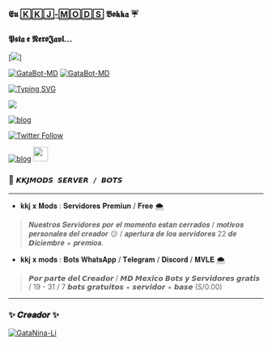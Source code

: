 ### 𝕰𝖚 [🄺🄺🄹-🄼🄾🄳🅂][website] 𝕭𝖔𝖐𝖐𝖆 ☔
### 𝕻𝖘𝖙𝖆 𝖊 𝕹𝖊𝖗𝖔𝕵𝖆𝖛𝖑...
[<img src="https://media.tenor.com/eGVTh8vKAEAAAAAC/itachi.gif">]

[website]:https://www.instagram.com/nero.javl/

<p align="center">
</p>
<a href="#"><img title="GataBot-MD" src="https://img.shields.io/badge/kkjmos eu su opinion vale oro para mi-red?colorA=%&colorBF77F48FF=%F77F48FF&style=for-the-badge"></a> 
<a href="#"><img title="GataBot-MD" src="https://img.shields.io/badge/comunicate conmigo a travez de las siguientes redes-red?colorA=%F77F48FF&colorB=%F77F48FF&style=for-the-badge">
</a>

[![Typing SVG](http://readme-typing-svg.herokuapp.com?font=Fira+Code&weight=100&size=11&pause=435&color=34F6F7&width=435&lines=Redes+de+JAVL+X+KKJ+MODS+%F0%9F%8C%88%E2%9C%A8)](https://git.io/typing-svg)

<a href="https://www.instagram.com/nero.javl/" target="_blank"><img src="https://img.shields.io/badge/-Instagram-%23E4405F?style=for-the-badge&logo=instagram&logoColor=white" target="_blank"></a>


[![blog](https://img.shields.io/badge/YouTube-FF0000?style=for-the-badge&logo=youtube&logoColor=white)
](https://www.youtube.com/@user-it8wp6yl6z)


[![Twitter Follow](https://img.shields.io/twitter/follow/NeroJavl?color=1DA1F2&label=NeroJavl&logo=Twitter&style=for-the-badge)](https://twitter.com/NeroJavl)


	
[![blog](https://img.shields.io/badge/Nero-Wiii-25D366?style=for-the-badge&logo=whatsapp&logoColor=white 
)](https://wa.me/51914595625) <a href="https://api.whatsapp.com/send/?phone=51914595625"> <img src="https://upload.wikimedia.org/wikipedia/commons/thumb/1/19/WhatsApp_logo-color-vertical.svg/1200px-WhatsApp_logo-color-vertical.svg.png" height="29px">

</a>

### 🍒 ```𝙆𝙆𝙅𝙈𝙊𝘿𝙎 𝙎𝙀𝙍𝙑𝙀𝙍 / 𝘽𝙊𝙏𝙎```
-----
* 𝐤𝐤𝐣 𝐱 𝐌𝐨𝐝𝐬 : 𝐒𝐞𝐫𝐯𝐢𝐝𝐨𝐫𝐞𝐬 𝐏𝐫𝐞𝐦𝐢𝐮𝐧 / 𝐅𝐫𝐞𝐞 🌨
> 𝑵𝒖𝒆𝒔𝒕𝒓𝒐𝒔 𝑺𝒆𝒓𝒗𝒊𝒅𝒐𝒓𝒆𝒔 𝒑𝒐𝒓 𝒆𝒍 𝒎𝒐𝒎𝒆𝒏𝒕𝒐 𝒆𝒔𝒕𝒂𝒏 𝒄𝒆𝒓𝒓𝒂𝒅𝒐𝒔 / 𝒎𝒐𝒕𝒊𝒗𝒐𝒔 𝒑𝒆𝒓𝒔𝒐𝒏𝒂𝒍𝒆𝒔 𝒅𝒆𝒍 𝒄𝒓𝒆𝒂𝒅𝒐𝒓 :confused: / 𝒂𝒑𝒆𝒓𝒕𝒖𝒓𝒂 𝒅𝒆 𝒍𝒐𝒔 𝒔𝒆𝒓𝒗𝒊𝒅𝒐𝒓𝒆𝒔 22 𝒅𝒆 𝘿𝒊𝒄𝒊𝒆𝒎𝒃𝒓𝒆 + 𝒑𝒓𝒆𝒎𝒊𝒐𝒔.
* 𝐤𝐤𝐣 𝐱 𝐦𝐨𝐝𝐬 : 𝐁𝐨𝐭𝐬 𝐖𝐡𝐚𝐭𝐬𝐀𝐩𝐩 / 𝐓𝐞𝐥𝐞𝐠𝐫𝐚𝐦 / 𝐃𝐢𝐬𝐜𝐨𝐫𝐝 / 𝐌𝐕𝐋𝐄 🌨
> 𝙋𝙤𝙧 𝙥𝙖𝙧𝙩𝙚 𝙙𝙚𝙡 𝘾𝙧𝙚𝙖𝙙𝙤𝙧 / 𝙈𝘿 𝙈𝙚𝙭𝙞𝙘𝙤 
𝘽𝙤𝙩𝙨 𝙮 𝙎𝙚𝙧𝙫𝙞𝙙𝙤𝙧𝙚𝙨 𝙜𝙧𝙖𝙩𝙞𝙨 / 19 - 31 /
7 𝙗𝙤𝙩𝙨 𝙜𝙧𝙖𝙩𝙪𝙞𝙩𝙤𝙨 + 𝙨𝙚𝙧𝙫𝙞𝙙𝙤𝙧 + 𝙗𝙖𝙨𝙚 (S/0.00)
---
### ✨ 𝑪𝒓𝒆𝒂𝒅𝒐𝒓 ✨ 

 [![GataNina-Li](https://lh3.googleusercontent.com/JUUBM9W8-M-58SrXMmUb-DCMOgXHH99pUx0ebqadqlARchyRLB39F7gnXF8RZB3hfOcSTw=s71)](https://github.com/NeroJavl) 



